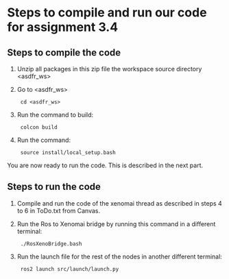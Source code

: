 # Steps to compile and run our code for assignment 3.4

## Steps to compile the code

1. Unzip all packages in this zip file the workspace source directory <asdfr_ws>
2. Go to <asdfr_ws>  

        cd <asdfr_ws>

3. Run the command to build:

        colcon build

4. Run the command:  

        source install/local_setup.bash

You are now ready to run the code. This is described in the next part.

## Steps to run the code

1. Compile and run the code of the xenomai thread as described in steps 4 to 6 in ToDo.txt from Canvas.

2. Run the Ros to Xenomai bridge by running this command in a different terminal:

        ./RosXenoBridge.bash

3. Run the launch file for the rest of the nodes in another different terminal:

        ros2 launch src/launch/launch.py  
